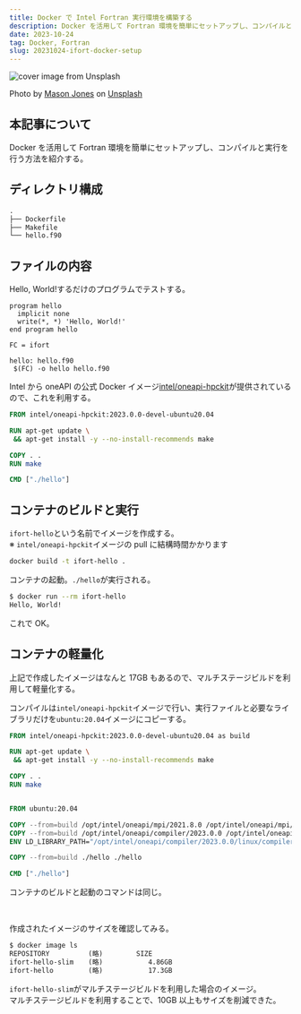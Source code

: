 ```yaml
---
title: Docker で Intel Fortran 実行環境を構築する
description: Docker を活用して Fortran 環境を簡単にセットアップし、コンパイルと実行を行う方法を紹介する。
date: 2023-10-24
tag: Docker, Fortran
slug: 20231024-ifort-docker-setup
---
```


![cover image from Unsplash](/assets/blog/20231024-ifort-docker-setup/cover.webp)

Photo by [Mason Jones](https://unsplash.com/photos/selective-focus-photography-of-green-iguana-eNulyu7PzZU) on [Unsplash](https://unsplash.com/)

## 本記事について

Docker を活用して Fortran 環境を簡単にセットアップし、コンパイルと実行を行う方法を紹介する。

## ディレクトリ構成

```txt
.
├── Dockerfile
├── Makefile
└── hello.f90
```

## ファイルの内容

Hello, World!するだけのプログラムでテストする。

```fortran-free-form
program hello
  implicit none
  write(*, *) 'Hello, World!'
end program hello
```

```make
FC = ifort

hello: hello.f90
 $(FC) -o hello hello.f90
```

Intel から oneAPI の公式 Docker イメージ[intel/oneapi-hpckit](https://hub.docker.com/r/intel/oneapi-hpckit/)が提供されているので、これを利用する。

```dockerfile
FROM intel/oneapi-hpckit:2023.0.0-devel-ubuntu20.04

RUN apt-get update \
 && apt-get install -y --no-install-recommends make

COPY . .
RUN make

CMD ["./hello"]
```

## コンテナのビルドと実行

`ifort-hello`という名前でイメージを作成する。  
※ `intel/oneapi-hpckit`イメージの pull に結構時間かかります

```sh
docker build -t ifort-hello .
```

コンテナの起動。`./hello`が実行される。

```sh
$ docker run --rm ifort-hello
Hello, World!
```

これで OK。

## コンテナの軽量化

上記で作成したイメージはなんと 17GB もあるので、マルチステージビルドを利用して軽量化する。

コンパイルは`intel/oneapi-hpckit`イメージで行い、実行ファイルと必要なライブラリだけを`ubuntu:20.04`イメージにコピーする。

```dockerfile
FROM intel/oneapi-hpckit:2023.0.0-devel-ubuntu20.04 as build

RUN apt-get update \
 && apt-get install -y --no-install-recommends make

COPY . .
RUN make


FROM ubuntu:20.04

COPY --from=build /opt/intel/oneapi/mpi/2021.8.0 /opt/intel/oneapi/mpi/2021.8.0
COPY --from=build /opt/intel/oneapi/compiler/2023.0.0 /opt/intel/oneapi/compiler/2023.0.0
ENV LD_LIBRARY_PATH="/opt/intel/oneapi/compiler/2023.0.0/linux/compiler/lib/intel64_lin:$LD_LIBRARY_PATH"

COPY --from=build ./hello ./hello

CMD ["./hello"]
```

コンテナのビルドと起動のコマンドは同じ。

&emsp;

作成されたイメージのサイズを確認してみる。

```txt
$ docker image ls
REPOSITORY        　(略)     　　SIZE
ifort-hello-slim 　 (略)　　   　　　4.86GB
ifort-hello       　(略)　　　   　　17.3GB
```

`ifort-hello-slim`がマルチステージビルドを利用した場合のイメージ。  
マルチステージビルドを利用することで、10GB 以上もサイズを削減できた。
